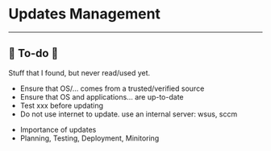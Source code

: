 # Updates Management

<hr class="sep-both">

## 👻 To-do 👻

Stuff that I found, but never read/used yet.

<div class="row row-cols-md-2"><div>

* Ensure that OS/... comes from a trusted/verified source
* Ensure that OS and applications... are up-to-date
* Test xxx before updating
* Do not use internet to update. use an internal server: wsus, sccm
</div><div>

* Importance of updates
* Planning, Testing, Deployment, Minitoring

</div></div>